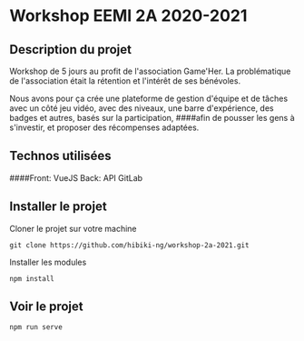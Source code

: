 # Workshop EEMI 2A 2020-2021

## Description du projet
Workshop de 5 jours au profit de l'association Game'Her.
La problématique de l'association était la rétention et l'intérêt de ses bénévoles.

Nous avons pour ça crée une plateforme de gestion d'équipe et de tâches avec un côté jeu vidéo,
avec des niveaux, une barre d'expérience, des badges et autres, basés sur la participation,
####afin de pousser les gens à s'investir, et proposer des récompenses adaptées. 

## Technos utilisées
####Front: VueJS
Back: API GitLab


## Installer le projet

Cloner le projet sur votre machine
```
git clone https://github.com/hibiki-ng/workshop-2a-2021.git
```
Installer les modules
```
npm install
```

## Voir le projet

```
npm run serve
```

